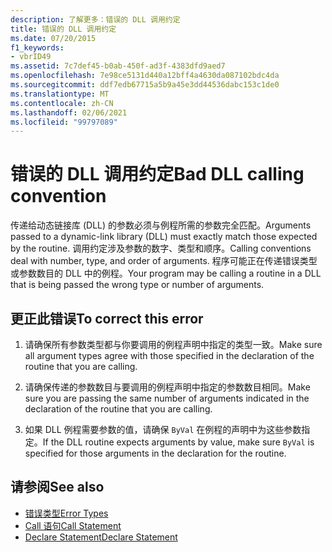 ```yaml
---
description: 了解更多：错误的 DLL 调用约定
title: 错误的 DLL 调用约定
ms.date: 07/20/2015
f1_keywords:
- vbrID49
ms.assetid: 7c7def45-b0ab-450f-ad3f-4383dfd9aed7
ms.openlocfilehash: 7e98ce5131d440a12bff4a4630da087102bdc4da
ms.sourcegitcommit: ddf7edb67715a5b9a45e3dd44536dabc153c1de0
ms.translationtype: MT
ms.contentlocale: zh-CN
ms.lasthandoff: 02/06/2021
ms.locfileid: "99797089"
---
```

# <a name="bad-dll-calling-convention"></a><span data-ttu-id="1cde3-103">错误的 DLL 调用约定</span><span class="sxs-lookup"><span data-stu-id="1cde3-103">Bad DLL calling convention</span></span>

<span data-ttu-id="1cde3-104">传递给动态链接库 (DLL) 的参数必须与例程所需的参数完全匹配。</span><span class="sxs-lookup"><span data-stu-id="1cde3-104">Arguments passed to a dynamic-link library (DLL) must exactly match those expected by the routine.</span></span> <span data-ttu-id="1cde3-105">调用约定涉及参数的数字、类型和顺序。</span><span class="sxs-lookup"><span data-stu-id="1cde3-105">Calling conventions deal with number, type, and order of arguments.</span></span> <span data-ttu-id="1cde3-106">程序可能正在传递错误类型或参数数目的 DLL 中的例程。</span><span class="sxs-lookup"><span data-stu-id="1cde3-106">Your program may be calling a routine in a DLL that is being passed the wrong type or number of arguments.</span></span>  
  
## <a name="to-correct-this-error"></a><span data-ttu-id="1cde3-107">更正此错误</span><span class="sxs-lookup"><span data-stu-id="1cde3-107">To correct this error</span></span>  
  
1. <span data-ttu-id="1cde3-108">请确保所有参数类型都与你要调用的例程声明中指定的类型一致。</span><span class="sxs-lookup"><span data-stu-id="1cde3-108">Make sure all argument types agree with those specified in the declaration of the routine that you are calling.</span></span>  
  
2. <span data-ttu-id="1cde3-109">请确保传递的参数数目与要调用的例程声明中指定的参数数目相同。</span><span class="sxs-lookup"><span data-stu-id="1cde3-109">Make sure you are passing the same number of arguments indicated in the declaration of the routine that you are calling.</span></span>  
  
3. <span data-ttu-id="1cde3-110">如果 DLL 例程需要参数的值，请确保 `ByVal` 在例程的声明中为这些参数指定。</span><span class="sxs-lookup"><span data-stu-id="1cde3-110">If the DLL routine expects arguments by value, make sure `ByVal` is specified for those arguments in the declaration for the routine.</span></span>  
  
## <a name="see-also"></a><span data-ttu-id="1cde3-111">请参阅</span><span class="sxs-lookup"><span data-stu-id="1cde3-111">See also</span></span>

- [<span data-ttu-id="1cde3-112">错误类型</span><span class="sxs-lookup"><span data-stu-id="1cde3-112">Error Types</span></span>](../../programming-guide/language-features/error-types.md)
- [<span data-ttu-id="1cde3-113">Call 语句</span><span class="sxs-lookup"><span data-stu-id="1cde3-113">Call Statement</span></span>](../statements/call-statement.md)
- [<span data-ttu-id="1cde3-114">Declare Statement</span><span class="sxs-lookup"><span data-stu-id="1cde3-114">Declare Statement</span></span>](../statements/declare-statement.md)
